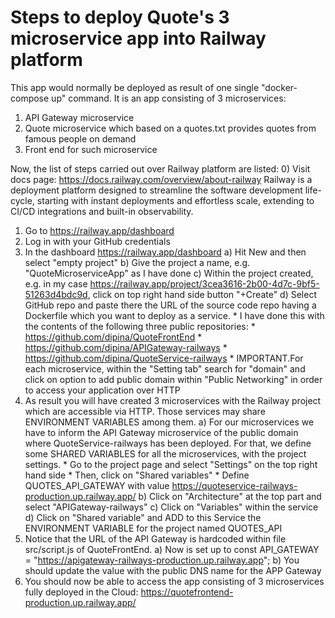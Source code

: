 Steps to deploy Quote's 3 microservice app into Railway platform
================================================================
This app would normally be deployed as result of one single "docker-compose up" command. It is an app consisting of 3 microservices:
1) API Gateway microservice
2) Quote microservice which based on a quotes.txt provides quotes from famous people on demand
3) Front end for such microservice

Now, the list of steps carried out over Railway platform are listed:
0) Visit docs page: https://docs.railway.com/overview/about-railway
Railway is a deployment platform designed to streamline the software development life-cycle, starting with instant deployments and effortless scale, extending to CI/CD integrations and built-in observability.
1) Go to https://railway.app/dashboard
2) Log in with your GitHub credentials
3) In the dashboard https://railway.app/dashboard
    a) Hit New and then select "empty project"
    b) Give the project a name, e.g. "QuoteMicroserviceApp" as I have done
    c) Within the project created, e.g. in my case https://railway.app/project/3cea3616-2b00-4d7c-9bf5-51263d4bdc9d, click on top right hand side button "+Create"
    d) Select GitHub repo and paste there the URL of the source code repo having a Dockerfile which you want to deploy as a service.
        * I have done this with the contents of the following three public repositories:
            * https://github.com/dipina/QuoteFrontEnd
            * https://github.com/dipina/APIGateway-railways
            * https://github.com/dipina/QuoteService-railways
        * IMPORTANT.For each microservice, within the "Setting tab" search for "domain" and click on option to add public domain within "Public Networking" in order to access your application over HTTP
4) As result you will have created 3 microservices with the Railway project which are accessible via HTTP. Those services may share ENVIRONMENT VARIABLES among them. 
    a) For our microservices we have to inform the API Gateway microservice of the public domain where QuoteService-railways has been deployed. For that, we define some SHARED VARIABLES for all the microservices, with the project settings.
        * Go to the project page and select "Settings" on the top right hand side
        * Then, click on "Shared variables"
        * Define QUOTES_API_GATEWAY with value https://quoteservice-railways-production.up.railway.app/
    b) Click on "Architecture" at the top part and select "APIGateway-railways"
    c) Click on "Variables" within the service
    d) Click on "Shared variable" and ADD to this Service the ENVIRONMENT VARIABLE for the project named QUOTES_API
5) Notice that the URL of the API Gateway is hardcoded within file src/script.js of QuoteFrontEnd.
    a) Now is set up to const API_GATEWAY = "https://apigateway-railways-production.up.railway.app";
    b) You should update the value with the public DNS name for the APP Gateway
6) You should now be able to access the app consisting of 3 microservices fully deployed in the Cloud: https://quotefrontend-production.up.railway.app/


